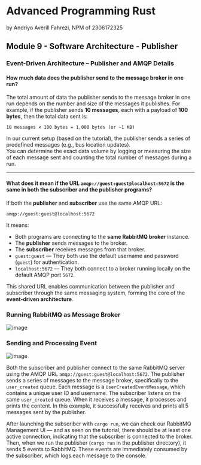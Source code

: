 # Advanced Programming Rust 
by Andriyo Averill Fahrezi, NPM of 2306172325

## Module 9 - Software Architecture - Publisher

### Event-Driven Architecture – Publisher and AMQP Details

#### How much data does the publisher send to the message broker in one run?

The total amount of data the publisher sends to the message broker in one run depends on the number and size of the messages it publishes. For example, if the publisher sends **10 messages**, each with a payload of **100 bytes**, then the total data sent is:

```10 messages × 100 bytes = 1,000 bytes (or ~1 KB)```

In our current setup (based on the tutorial), the publisher sends a series of predefined messages (e.g., bus location updates).  
You can determine the exact data volume by logging or measuring the size of each message sent and counting the total number of messages during a run.

---

#### What does it mean if the URL `amqp://guest:guest@localhost:5672` is the same in both the subscriber and the publisher programs?

If both the **publisher** and **subscriber** use the same AMQP URL:

```amqp://guest:guest@localhost:5672```

It means:
- Both programs are connecting to the **same RabbitMQ broker** instance.
- The **publisher** sends messages to the broker.
- The **subscriber** receives messages from that broker.
- `guest:guest` — They both use the default username and password (`guest`) for authentication.
- `localhost:5672` — They both connect to a broker running locally on the default AMQP port `5672`.

This shared URL enables communication between the publisher and subscriber through the same messaging system, forming the core of the **event-driven architecture**.

### Running RabbitMQ as Message Broker
![image](https://github.com/user-attachments/assets/e25b30ce-e1d2-4fb4-b1bc-7beb235b67ff)

### Sending and Processing Event
![image](https://github.com/user-attachments/assets/33dc39d0-8786-4de8-888a-50ec49cbdbdb)

Both the subscriber and publisher connect to the same RabbitMQ server using the AMQP URL `amqp://guest:guest@localhost:5672`.
The publisher sends a series of messages to the message broker, specifically to the `user_created` queue. Each message is a `UserCreatedEventMessage`, which contains a unique user ID and username.
The subscriber listens on the same `user_created` queue. When it receives a message, it processes and prints the content. In this example, it successfully receives and prints all 5 messages sent by the publisher.

After launching the subscriber with `cargo run`, we can check our RabbitMQ Management UI — and as seen on the tutorial, there should be at least one active connection, indicating that the subscriber is connected to the broker.
Then, when we run the publisher (`cargo run` in the publisher directory), it sends 5 events to RabbitMQ. These events are immediately consumed by the subscriber, which logs each message to the console.
